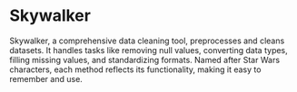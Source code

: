 # Skywalker
Skywalker, a comprehensive data cleaning tool, preprocesses and cleans datasets. It handles tasks like removing null values, converting data types, filling missing values, and standardizing formats. Named after Star Wars characters, each method reflects its functionality, making it easy to remember and use.
